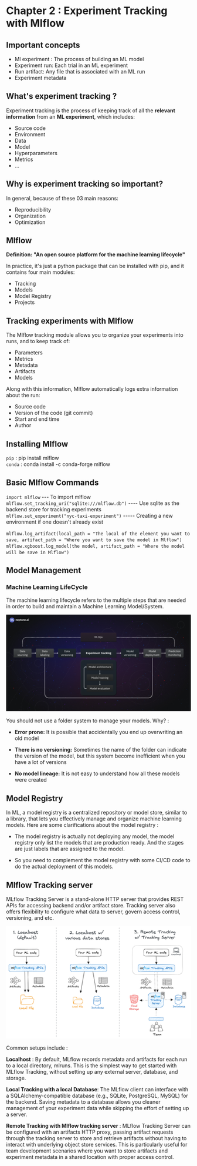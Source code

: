 # Chapter 2 : Experiment Tracking with Mlflow 

## Important concepts

 - Ml experiment : The process of building an ML model
 - Experiment run: Each trial in an ML experiment
 - Run artifact: Any file that is associated with an ML run
 - Experiment metadata

## What's experiment tracking ?

Experiment tracking is the process of keeping track of all the **relevant information** from an **ML experiment**, which includes: 

- Source code
- Environment
- Data
- Model
- Hyperparameters
- Metrics
- ...

## Why is experiment tracking so important?

In general, because of these 03 main reasons: 

- Reproducibility
- Organization
- Optimization

## Mlflow

**Definition: "An open source platform for the machine learning lifecycle"**

In practice, it's just a python package that can be installed with pip, and it contains four main modules: 

- Tracking
- Models
- Model Registry
- Projects

## Tracking experiments with Mlflow

The Mlflow tracking module allows you to organize your experiments into runs, and to keep track of: 

- Parameters
- Metrics
- Metadata
- Artifacts
- Models

Along with this information, Mlflow automatically logs extra information about the run: 

- Source code
- Version of the code (git commit)
- Start and end time
- Author

## Installing Mlflow 

`pip` : pip install mlflow <br>
`conda` : conda install -c conda-forge mlflow

## Basic Mlflow Commands 

`import mlflow` --- To import mlflow <br>
`mlflow.set_tracking_uri("sqlite:///mlflow.db")` ---- Use sqlite as the backend store for tracking experiments <br>
`mlflow.set_experiment("nyc-taxi-experiment")` ----- Creating a new environment if one doesn't already exist  

`mlflow.log_artifact(local_path = "The local of the element you want to save, artifact_path = "Where you want to save the model in Mlflow")` <br>
`mlflow.xgboost.log_model(the model, artifact_path = "Where the model will be save in Mlflow")`

## Model Management

### Machine Learning LifeCycle

The machine learning lifecycle refers to the multiple steps that are needed in order to build and maintain a Machine Learning Model/System.

<img src = "homework/solution/imgs/Experiment-tracking.webp">

You should not use a folder system to manage your models. Why? : 

 - **Error prone:** It is possible that accidentally you end up overwriting an old model


 - **There is no versioning:**  Sometimes the name of the folder can indicate the version of the model, but this system become inefficient when you have a lot of versions


 - **No model lineage:** It is not easy to understand how all these models were created

 ## Model Registry 

 In ML, a model registry is a centralized repository or model store, similar to a library, that lets you effectively manage and organize machine learning models. Here are some clarifications about the model registry : 

 - The model registry is actually not deploying any model, the model registry only list the models that are production ready. And the stages are just labels that are assigned to the model. <br>

 - So you need to complement the model registry with some CI/CD code to do the actual deployment of this models.  <br>

 ## Mlflow Tracking server

 MLflow Tracking Server is a stand-alone HTTP server that provides REST APIs for accessing backend and/or artifact store. Tracking server also offers flexibility to configure what data to server, govern access control, versioning, and etc. 

 <img src = "homework/solution/imgs/tracking-setup-overview.png">

Common setups include : 

**Localhost** : By default, MLflow records metadata and artifacts for each run to a local directory, mlruns. This is the simplest way to get started with MLflow Tracking, without setting up any external server, database, and storage.

**Local Tracking with a local Database**: The MLflow client can interface with a SQLAlchemy-compatible database (e.g., SQLite, PostgreSQL, MySQL) for the backend. Saving metadata to a database allows you cleaner management of your experiment data while skipping the effort of setting up a server.

**Remote Tracking with Mlflow tracking server** : MLflow Tracking Server can be configured with an artifacts HTTP proxy, passing artifact requests through the tracking server to store and retrieve artifacts without having to interact with underlying object store services. This is particularly useful for team development scenarios where you want to store artifacts and experiment metadata in a shared location with proper access control.

